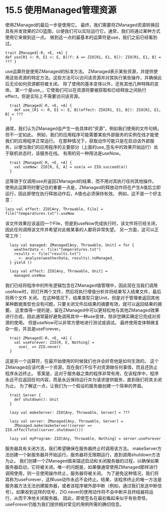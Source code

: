 # 15.5 使用Managed管理资源
使用ZManaged的最后一步是使用它。 最终，我们需要将ZManaged资源转换回具有并发效果的ZIO蓝图，以便我们可以实际运行它，通常，我们将通过某种方式使用它来做到这一点。
做到这一点的最基本的运算符是use，我们之前已经看到过。
```
trait ZManaged[-R, +E, +A] {
def use[R1 <: R, E1 >: E, B](f: A => ZIO[R1, E1, B]): ZIO[R1, E1, B] =
??? }
```
use运算符是使用ZManaged的标准方法。 ZManaged表示某些资源，并提供使用这些资源的特定方法。这些方法可以访问该资源并对其执行某些操作，并确保此后无论如何资源都将被关闭。
除了使用的基本变体以外，还有其他几种特殊的变体。
第一个是use_，它使我们可以在资源将要被获取和已经释放之间执行effect，但是实际上不需要访问该资源。
```
  trait ZManaged[-R, +E, +A] {
    def use_[R1 <: R, E1 >: E, B](effect: ZIO[R1, E1, B]): ZIO[R1, E1, B] = ???
  }
```
通常，我们认为ZManaged会产生一些具体的“资源”，例如我们使用的文件句柄，但不一定如此。
例如，我们的应用程序可能需要某些外部服务的实例在线才能使我们的应用程序正常运行。 在那种情况下，获取动作可能只是在启动该外部服务，以便当我们的应用程序的主要部分（上面的use_签名中的效果开始运行）处于联机状态时，该服务在线。
有用的另一种用法是useNow。
```
  trait ZManaged[-R, +E, +A] {
    val useNow: ZIO[R, E, A] = use(a => ZIO.succeed(a))
  }
```
这等效于仅调用use并返回ZManaged的结果，而不用对其执行任何其他操作。 使用此运算符时要记住的重要一点是，ZManaged的释放动作将在产生A值后立即运行，因此即使在执行释放动作后，A值也必须保持有效。
例如，这不是一个好主意：
```
lazy val effect: ZIO[Any, Throwable, File] = file("temperatures.txt").useNow
```
该文件效果应该返回一个File，但是到useNow完成执行时，该文件将已经关闭，因此任何调用该文件并希望对此做某事的人都将非常失望。
另一方面，这可以正常工作：

```
  lazy val managed: ZManaged[Any, Throwable, Unit] = for {
    weatherData <- file("temperatures.txt")
    results <- file("results.txt")
    _ <- analyze(weatherData, results).toManaged_
  } yield ()
  
  lazy val effect: ZIO[Any, Throwable, Unit] =
    managed.useNow
```
我们已经将程序中的所有逻辑包含在ZManaged值管理中，因此现在当我们调用useNow时，将打开两个文件，然后将执行增值分析并将结果写入结果文件，最后将两个文件 关闭。 在这种情况下，结果类型只是Unit，但是对于管理者返回其他某种数据类型也没有问题，只要关闭文件后结果的摘要有效，就可以返回结果的摘要。
这里值得一提的是，留在ZManaged中可以更轻松地与其他ZManaged效果进行合成，因此通常最好避免调用其中一种use变体，除非您确实确定已完成对资源的使用。 但是useNow可以非常方便地进行测试或调试。
最终使用变体稍微复杂一些，并且是useForever。
```
  trait ZManaged[-R, +E, +A] {
    val useForever: ZIO[R, E, Nothing] =
      use(_ => ZIO.never)
  }
```
这是另一个运算符，在最开始使用的时候我们也许会好奇他是如何生效的。 这个ZManaged应该代表一个资源，现在我们不仅不对资源做任何事情，而且还防止程序永远终止。
答案是，这对于服务器之类的程序非常有用，在该程序中，程序永远不应返回任何内容，而是永远保持运行并为请求提供服务，直到我们将其关闭为止。 为了解这一点，让我们为一个假设的服务器创建一个简单的界面。
```
  trait Server {
    def shutdown(): Unit
  }
  
  lazy val makeServer: ZIO[Any, Throwable, Server] = ???
  
  lazy val server: ZManaged[Any, Throwable, Server] =
    ZManaged.make(makeServer)(server => ZIO.effectTotal(server.shutdown()))
    
  lazy val myProgram: ZIO[Any, Throwable, Nothing] = server.useForever
```
服务器具有关闭方法，我们希望确保在服务器终止时调用该方法。
makeServer方法创建一个新服务器并开始运行。服务器将无限期运行，直到调用shutdown方法为止。
我们创建一个ZManaged值来描述启动和关闭服务器的过程，以确保如果服务器启动，它将被关闭。唯一的问题是，如果像通常使用ZManaged那样进行调用使用，则一旦使用操作终止，服务器将被关闭。
为了避免这种情况，我们将其称为useForever，这样use动作永远不会终止。结果，该程序终止的唯一方法是服务器方法无法创建服务器，或者该程序被外部中断（例如，通过我们发送中断信号）。如果收到这样的信号，ZIO.never的使用动作将不会中断并且终结器将运行，从而干净地关闭服务器。
因此，即使签名在最初看起来似乎有些奇怪，useForever仍能为我们提供相对常见的用例所需的确切信息。